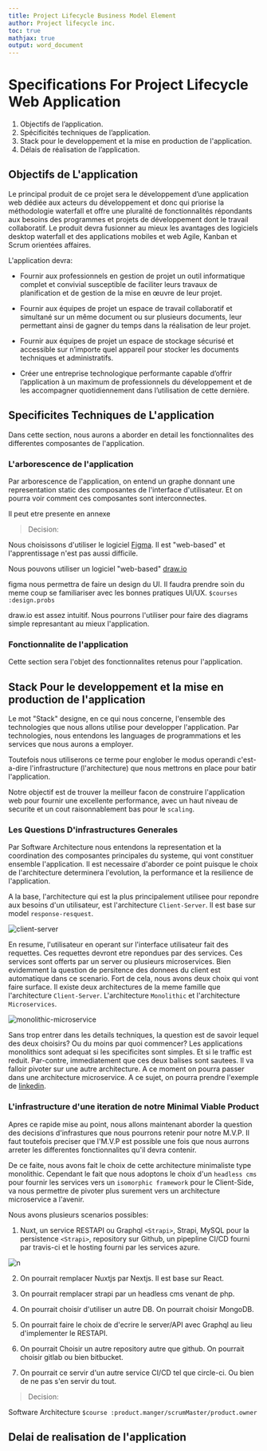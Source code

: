 ```yaml
---
title: Project Lifecycle Business Model Element
author: Project lifecycle inc.
toc: true
mathjax: true
output: word_document
---
```


<script type="text/x-mathjax-config">
MathJax.Hub.Config({
tex2jax: {
packages: ['base'], 
inlineMath: [['$','$'], ['\\(','\\)']],
processEscapes: true},
jax: ["input/TeX","input/MathML","input/AsciiMath","output/CommonHTML"],
extensions: ["tex2jax.js","mml2jax.js","asciimath2jax.js","MathMenu.js","MathZoom.js","AssistiveMML.js", "[Contrib]/a11y/accessibility-menu.js"],
TeX: {
extensions: ["AMSmath.js","AMSsymbols.js","noErrors.js","noUndefined.js"],
equationNumbers: {
autoNumber: "AMS"
}
}
});
</script>
<script type="text/javascript"
        src="https://cdnjs.cloudflare.com/ajax/libs/mathjax/2.7.0/MathJax.js?config=TeX-AMS_CHTML"></script>

# Specifications For Project Lifecycle Web Application

1. Objectifs de l’application.
2. Spécificités techniques de l’application.
3. Stack pour le developpement et la mise en production de l'application.
4. Délais de réalisation de l’application.

## Objectifs de L'application

Le principal produit de ce projet sera le développement d’une application web dédiée aux acteurs du développement et donc qui priorise la méthodologie waterfall et offre une pluralité de fonctionnalités répondants aux besoins des programmes et projets de développement dont le travail collaboratif. Le produit devra fusionner au mieux les avantages des logiciels desktop waterfall et des applications mobiles et web Agile, Kanban et Scrum orientées affaires.

L'application devra:

- Fournir aux professionnels en gestion de projet un outil informatique complet et convivial susceptible de faciliter leurs travaux de planification et de gestion de la mise en œuvre de leur projet.

- Fournir aux équipes de projet un espace de travail collaboratif et simultané sur un même document ou sur plusieurs documents, leur permettant ainsi de gagner du temps dans la réalisation de leur projet.

- Fournir aux équipes de projet un espace de stockage sécurisé et accessible sur n’importe quel appareil pour stocker les documents techniques et administratifs.

- Créer une entreprise technologique performante capable d’offrir l’application à un maximum de professionnels du développement et de les accompagner quotidiennement dans l’utilisation de cette dernière.

## Specificites Techniques de L'application

Dans cette section, nous aurons a aborder en detail les fonctionnalites des differentes composantes de l'application.

### L'arborescence de l'application

Par arborescence de l'application, on entend un graphe donnant une representation static des composantes de l'interface d'utilisateur. Et on pourra voir comment ces composantes sont interconnectes.

Il peut etre presente en annexe

> Decision:

Nous choisissons d'utiliser le logiciel [Figma](https://www.figma.com). Il est "web-based" et l'apprentissage n'est pas aussi difficile.

Nous pouvons utiliser un logiciel "web-based" [draw.io](https://app.diagrams.net)

figma nous permettra de faire un design du UI. Il faudra prendre soin du meme coup se familiariser avec les bonnes pratiques UI/UX. `$courses :design.probs`

draw.io est assez intuitif. Nous pourrons l'utiliser pour faire des diagrams simple represantant au mieux l'application.

### Fonctionnalite de l'application

Cette section sera l'objet des fonctionnalites retenus pour l'application.

## Stack Pour le developpement et la mise en production de l'application

Le mot "Stack" designe, en ce qui nous concerne, l'ensemble des technologies que nous allons utilise pour developper l'application. Par technologies, nous entendons les languages de programmations et les services que nous aurons a employer.

Toutefois nous utiliserons ce terme pour englober le modus operandi c'est-a-dire l'infrastructure (l'architecture) que nous mettrons en place pour batir l'application.

Notre objectif est de trouver la meilleur facon de construire l'application web pour fournir une excellente performance, avec un haut niveau de securite et un cout raisonnablement bas pour le `scaling`.

### Les Questions D'infrastructures Generales

Par Software Architecture nous entendons la representation et la coordination des composantes principales du systeme, qui vont constituer ensemble l'application. Il est necessaire d'aborder ce point puisque le choix de l'architecture determinera l'evolution, la performance et la resilience de l'application.

A la base, l'architecture qui est la plus principalement utilisee pour repondre aux besoins d'un utilisateur, est l'architecture `Client-Server`. Il est base sur model `response-resquest`.

![client-server](./assets/client-server.png)

En resume, l'utilisateur en operant sur l'interface utilisateur fait des requettes. Ces requettes devront etre repondues par des services. Ces services sont offerts par un server ou plusieurs microservices. Bien evidemment la question de persitence des donnees du client est automatique dans ce scenario. Fort de cela, nous avons deux choix qui vont faire surface. Il existe deux architectures de la meme famille que l'architecture `Client-Server`. L'architecture `Monolithic` et l'architecture `Microservices`.

![monolithic-microservice](./assets/mono-micro.png)

Sans trop entrer dans les details techniques, la question est de savoir lequel des deux choisirs? Ou du moins par quoi commencer? Les applications monolithics sont adequat si les specificites sont simples. Et si le traffic est reduit. Par-contre, immediatement que ces deux balises sont sautees. Il va falloir pivoter sur une autre architecture. A ce moment on pourra passer dans une architecture microservice. A ce sujet, on pourra prendre l'exemple de [linkedin](https://engineering.linkedin.com/architecture/brief-history-scaling-linkedin).

### L'infrastructure d'une iteration de notre Minimal Viable Product

Apres ce rapide mise au point, nous allons maintenant aborder la question des decisions d'infrastures que nous pourrons retenir pour notre M.V.P. Il faut toutefois preciser que l'M.V.P est possible une fois que nous aurrons arreter les differentes fonctionnalites qu'il devra contenir.

De ce faite, nous avons fait le choix de cette architecture minimaliste type monolithic. Cependant le fait que nous adoptons le choix d'un `headless cms` pour fournir les services vers un `isomorphic framework` pour le Client-Side, va nous permettre de pivoter plus surement vers un architecture microservice a l'avenir.

Nous avons plusieurs scenarios possibles:

1. Nuxt, un service RESTAPI ou Graphql `<Strapi>`, Strapi, MySQL pour la persistence `<Strapi>`, repository sur Github, un pipepline CI/CD fourni par travis-ci et le hosting fourni par les services azure.

![n](./assets/nuStraAzu-My.png)

2. On pourrait remplacer Nuxtjs par Nextjs. Il est base sur React.

3. On pourrait remplacer strapi par un headless cms venant de php.

4. On pourrait choisir d'utiliser un autre DB. On pourrait choisir MongoDB.

5. On pourrait faire le choix de d'ecrire le server/API avec Graphql au lieu d'implementer le RESTAPI.

6. On pourrait Choisir un autre repository autre que github. On pourrait choisir gitlab ou bien bitbucket.

7. On pourrait ce servir d'un autre service CI/CD tel que circle-ci. Ou bien de ne pas s'en servir du tout.

> Decision:

Software Architecture `$course :product.manger/scrumMaster/product.owner`

## Delai de realisation de l'application
